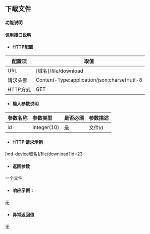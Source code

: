 ## 下载文件

#### 功能说明



#### 调用接口说明

* #### HTTP配置

| 配置项 | 取值 |
| --- | --- |
| URL | \[域名\]/file/download|
| 请求头部 | Content-Type:application/json;charset=utf-8 |
| HTTP方式 | GET |

* #### 输入参数说明

| 参数名称 | 参数类型 | 是否必须 | 参数描述 |
| :--- | :--- | :--- | :--- |
|id | Integer\(10\) | 是 |文件id |


* #### HTTP 请求示例
\[md-device域名\]/file/download?id=23



* #### 返回参数
一个文件


* #### 响应示例：

无

* #### 异常返回值

无



